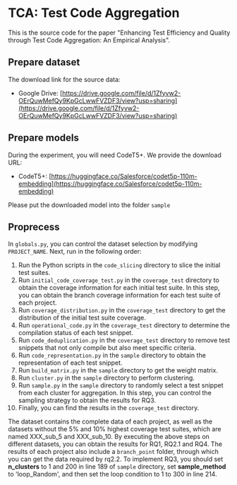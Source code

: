 # TCA: Test Code Aggregation

This is the source code for the paper "Enhancing Test Efficiency and Quality through Test Code Aggregation: An Empirical Analysis".

## Prepare dataset

The download link for the source data:

- Google Drive: [https://drive.google.com/file/d/1Zfyvw2-OErQuwMefQy9KpGcLwwFVZDF3/view?usp=sharing](https://drive.google.com/file/d/1Zfyvw2-OErQuwMefQy9KpGcLwwFVZDF3/view?usp=sharing)

## Prepare models

During the experiment, you will need CodeT5+. We provide the download URL:

- CodeT5+: [https://huggingface.co/Salesforce/codet5p-110m-embedding](https://huggingface.co/Salesforce/codet5p-110m-embedding)

Please put the downloaded model into the folder `sample`

## Proprecess

In `globals.py`, you can control the dataset selection by modifying `PROJECT_NAME`. Next, run in the following order:

1. Run the Python scripts in the `code_slicing` directory to slice the initial test suites.
2. Run `initial_code_coverage_test.py` in the `coverage_test` directory to obtain the coverage information for each initial test suite. In this step, you can obtain the branch coverage information for each test suite of each project.
3. Run `coverage_distribution.py` in the `coverage_test` directory to get the distribution of the initial test suite coverage. 
4. Run `operational_code.py` in the `coverage_test` directory to determine the compilation status of each test snippet.
5. Run `code_deduplication.py` in the `coverage_test` directory to remove test snippets that not only compile but also meet specific criteria.
6. Run `code_representation.py` in the `sample` directory to obtain the representation of each test snippet.
7. Run `build_matrix.py` in the `sample` directory to get the weight matrix.
8. Run `cluster.py` in the `sample` directory to perform clustering.
9. Run `sample.py` in the `sample` directory to randomly select a test snippet from each cluster for aggregation. In this step, you can control the sampling strategy to obtain the results for RQ3.
10. Finally, you can find the results in the `coverage_test` directory.

The dataset contains the complete data of each project, as well as the datasets without the 5% and 10% highest coverage test suites, which are named XXX_sub_5 and XXX_sub_10. By executing the above steps on different datasets, you can obtain the results for RQ1, RQ2.1 and RQ4. The results of each project also include a `branch_point` folder, through which you can get the data required by rq2.2. To implement RQ3, you should set **n_clusters** to 1 and 200 in line 189 of `sample` directory, set **sample_method** to 'loop_Random', and then set the loop condition to 1 to 300 in line 214.
